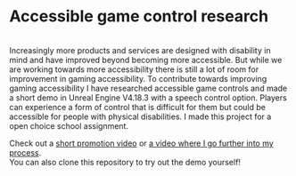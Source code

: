 # Accessible game control research 
<br>
Increasingly more products and services are designed with disability in mind and have improved beyond becoming more accessible. But while we are working towards more accessibility there is still a lot of room for improvement in gaming accessibility. To contribute towards improving gaming accessibility I have researched accessible game controls and made a short demo in Unreal Engine V4.18.3 with a speech control option. Players can experience a form of control that is difficult for them but could be accessible for people with physical disabilities. I made this project for a open choice school assignment.

Check out a [short promotion video](https://youtu.be/rL9iks5hlVQ) or [a video where I go further into my process](https://youtu.be/0TfeL4V9L_Y).
<br>
You can also clone this repository to try out the demo yourself! 
